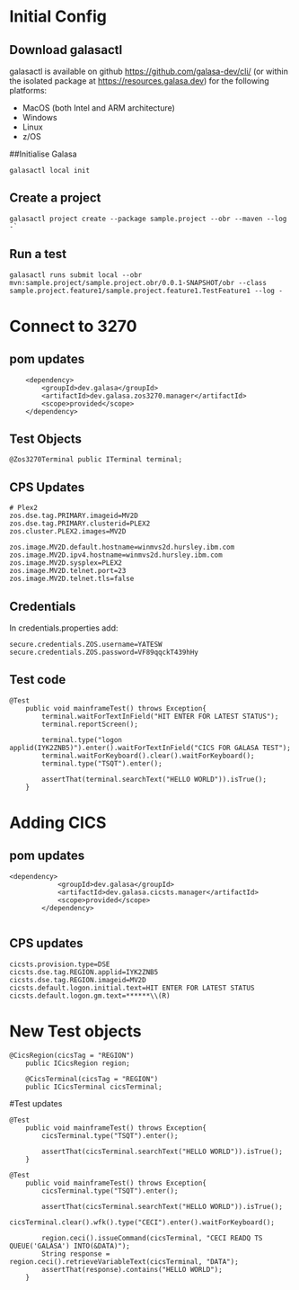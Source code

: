 # Initial Config

## Download galasactl
galasactl is available on github https://github.com/galasa-dev/cli/ (or within the isolated package at https://resources.galasa.dev) for the following platforms:
* MacOS (both Intel and ARM architecture)
* Windows
* Linux
* z/OS

##Initialise Galasa
```
galasactl local init
```

## Create a project
```
galasactl project create --package sample.project --obr --maven --log -`
```

## Run a test
```
galasactl runs submit local --obr mvn:sample.project/sample.project.obr/0.0.1-SNAPSHOT/obr --class sample.project.feature1/sample.project.feature1.TestFeature1 --log -
```

# Connect to 3270
## pom updates
		<dependency>
			<groupId>dev.galasa</groupId>
			<artifactId>dev.galasa.zos3270.manager</artifactId>
			<scope>provided</scope>
		</dependency>

## Test Objects
`@Zos3270Terminal
	public ITerminal terminal;`

## CPS Updates
```
# Plex2
zos.dse.tag.PRIMARY.imageid=MV2D
zos.dse.tag.PRIMARY.clusterid=PLEX2
zos.cluster.PLEX2.images=MV2D

zos.image.MV2D.default.hostname=winmvs2d.hursley.ibm.com
zos.image.MV2D.ipv4.hostname=winmvs2d.hursley.ibm.com
zos.image.MV2D.sysplex=PLEX2
zos.image.MV2D.telnet.port=23
zos.image.MV2D.telnet.tls=false
```

## Credentials
In credentials.properties add:
```
secure.credentials.ZOS.username=YATESW
secure.credentials.ZOS.password=VF89qqckT439hHy
```

## Test code
```
@Test
	public void mainframeTest() throws Exception{
		terminal.waitForTextInField("HIT ENTER FOR LATEST STATUS");
		terminal.reportScreen();

		terminal.type("logon applid(IYK2ZNB5)").enter().waitForTextInField("CICS FOR GALASA TEST");
		terminal.waitForKeyboard().clear().waitForKeyboard();
		terminal.type("TSQT").enter();

		assertThat(terminal.searchText("HELLO WORLD")).isTrue();
	}
```

# Adding CICS

## pom updates
```
<dependency>
			<groupId>dev.galasa</groupId>
			<artifactId>dev.galasa.cicsts.manager</artifactId>
			<scope>provided</scope>
		</dependency>
        
```

## CPS updates
```
cicsts.provision.type=DSE
cicsts.dse.tag.REGION.applid=IYK2ZNB5
cicsts.dse.tag.REGION.imageid=MV2D
cicsts.default.logon.initial.text=HIT ENTER FOR LATEST STATUS
cicsts.default.logon.gm.text=******\\(R)
```

# New Test objects
```
@CicsRegion(cicsTag = "REGION")
	public ICicsRegion region;

	@CicsTerminal(cicsTag = "REGION")
	public ICicsTerminal cicsTerminal;
```

#Test updates
```
@Test
	public void mainframeTest() throws Exception{
		cicsTerminal.type("TSQT").enter();

		assertThat(cicsTerminal.searchText("HELLO WORLD")).isTrue();
	}
```

```
@Test
	public void mainframeTest() throws Exception{
		cicsTerminal.type("TSQT").enter();

		assertThat(cicsTerminal.searchText("HELLO WORLD")).isTrue();
		cicsTerminal.clear().wfk().type("CECI").enter().waitForKeyboard();

		region.ceci().issueCommand(cicsTerminal, "CECI READQ TS QUEUE('GALASA') INTO(&DATA)");
		String response = region.ceci().retrieveVariableText(cicsTerminal, "DATA");
		assertThat(response).contains("HELLO WORLD");
	}
```

